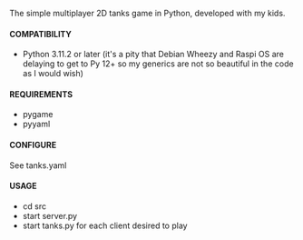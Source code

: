 The simple multiplayer 2D tanks game in Python, developed with my kids.  

#### COMPATIBILITY
- Python 3.11.2 or later (it's a pity that Debian Wheezy and Raspi OS are delaying to get to Py 12+ so my generics are not so beautiful in the code as I would wish)

#### REQUIREMENTS
- pygame
- pyyaml

#### CONFIGURE
See tanks.yaml
        
#### USAGE
- cd src
- start server.py
- start tanks.py for each client desired to play
